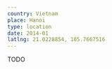 ```yaml
---
country: Vietnam
place: Hanoi
type: location
date: 2014-01
latlng: 21.0228854, 105.7667516
---
```


TODO
